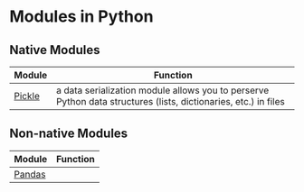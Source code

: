 # Modules in Python

## Native Modules
| Module | Function |
| ------ | -------- |
| [Pickle]() | a data serialization module allows you to perserve Python data structures (lists, dictionaries, etc.) in files |

## Non-native Modules
| Module | Function |
| ------ | -------- |
| [Pandas]() |  |
